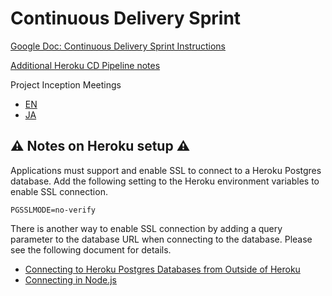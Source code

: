 # Continuous Delivery Sprint

[Google Doc: Continuous Delivery Sprint Instructions](https://docs.google.com/document/d/e/2PACX-1vR5w4OtwQ9kH3s70y3oY2rJ5OZLX8GvG8DXSduDi9zZLfiId7oCDl-3zZjrKz2U_SBiUOwcY8i7PBM5/pub)


[Additional Heroku CD Pipeline notes](https://docs.google.com/document/d/e/2PACX-1vRhJ4KOlEX4NE6vhb-8m9WC2ugm9LqNEWbcFvugg8A1JZ__9kwVVnzRzXxxyHW_idqWQYC1D3xNSTKe/pub)

Project Inception Meetings
 - [EN](https://www.infoq.com/articles/project-inception-meeting/)
 - [JA](https://www.infoq.com/jp/articles/project-inception-meeting/?itm_source=infoq_en&itm_medium=link_on_en_item&itm_campaign=item_in_other_langs)

 ## ⚠️ Notes on Heroku setup ⚠️

Applications must support and enable SSL to connect to a Heroku Postgres database. 
Add the following setting to the Heroku environment variables to enable SSL connection.

```
PGSSLMODE=no-verify
```

There is another way to enable SSL connection by adding a query parameter to the database URL when connecting to the database.
Please see the following document for details.

- [Connecting to Heroku Postgres Databases from Outside of Heroku](https://devcenter.heroku.com/articles/connecting-to-heroku-postgres-databases-from-outside-of-heroku#ssl)  
- [Connecting in Node.js](https://devcenter.heroku.com/articles/heroku-postgresql#connecting-in-node-js)